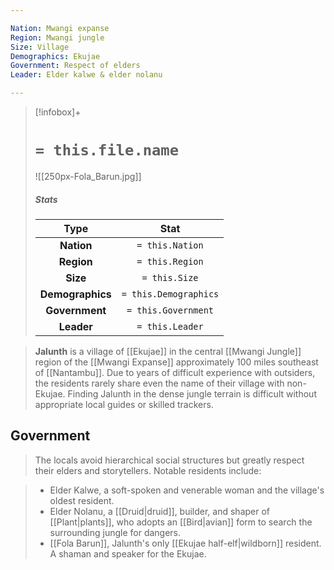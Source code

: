 ```yaml
---

Nation: Mwangi expanse
Region: Mwangi jungle
Size: Village
Demographics: Ekujae
Government: Respect of elders
Leader: Elder kalwe & elder nolanu

---
```


> [!infobox]+
> #  `= this.file.name`
> ![[250px-Fola_Barun.jpg]]
> ##### Stats
> Type | Stat |
> :---:|:---:|
> **Nation** | `= this.Nation` |
> **Region** | `= this.Region` |
> **Size** | `= this.Size` |
> **Demographics** | `= this.Demographics` |
> **Government** | `= this.Government` |
> **Leader** | `= this.Leader` |


> **Jalunth** is a village of [[Ekujae]] in the central [[Mwangi Jungle]] region of the [[Mwangi Expanse]] approximately 100 miles southeast of [[Nantambu]]. Due to years of difficult experience with outsiders, the residents rarely share even the name of their village with non-Ekujae. Finding Jalunth in the dense jungle terrain is difficult without appropriate local guides or skilled trackers.



## Government

> The locals avoid hierarchical social structures but greatly respect their elders and storytellers.
> Notable residents include:

> - Elder Kalwe, a soft-spoken and venerable woman and the village's oldest resident.
> - Elder Nolanu, a [[Druid|druid]], builder, and shaper of [[Plant|plants]], who adopts an [[Bird|avian]] form to search the surrounding jungle for dangers.
> - [[Fola Barun]], Jalunth's only [[Ekujae half-elf|wildborn]] resident. A shaman and speaker for the Ekujae.